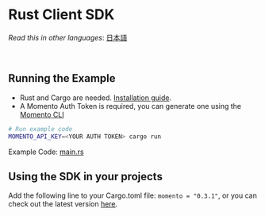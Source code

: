 # Rust Client SDK

_Read this in other languages_: [日本語](README.ja.md)

<br>

## Running the Example

- Rust and Cargo are needed. [Installation guide](https://doc.rust-lang.org/cargo/getting-started/installation.html).
- A Momento Auth Token is required, you can generate one using the [Momento CLI](https://github.com/momentohq/momento-cli)

```bash
# Run example code
MOMENTO_API_KEY=<YOUR AUTH TOKEN> cargo run
```

Example Code: [main.rs](src/main.rs)

## Using the SDK in your projects

Add the following line to your Cargo.toml file: `momento = "0.3.1"`, or you can check out the latest version [here](https://crates.io/crates/momento).
